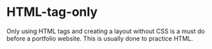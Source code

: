 # HTML-tag-only
Only using HTML tags and creating a layout without CSS is a must do before a portfolio website. This is usually done to practice HTML.
